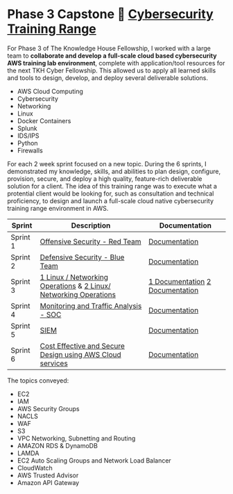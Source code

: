# Phase 3 Capstone 🔗 [Cybersecurity Training Range](https://github.com/cybertrainingrange/cybertraininingrange.io/blob/main/README.md) 

For Phase 3 of The Knowledge House Fellowship, I worked with a large team to **collaborate and develop a full-scale cloud based cybersecurity AWS training lab environment**, complete with application/tool resources for the next TKH Cyber Fellowship. This allowed us to apply all learned skills and tools to design, develop, and deploy several deliverable solutions.

- AWS Cloud Computing
- Cybersecurity
- Networking
- Linux
- Docker Containers
- Splunk
- IDS/IPS
- Python
- Firewalls

For each 2 week sprint focused on a new topic. During the 6 sprints, I demonstrated my knowledge, skills, and abilities to plan
design, configure, provision, secure, and deploy a high quality, feature-rich deliverable solution for a client. The idea of this training range was to execute what a protential client would be looking for, such as consultation and technical proficiency, to design and launch a full-scale cloud native cybersecurity training range environment in AWS.

| Sprint | Description | Documentation|
| --- | --- | --- |
| Sprint 1 | [Offensive Security - Red Team](https://github.com/cybertrainingrange/cybertraininingrange.io/blob/main/Sprint1.md) | [Documentation](https://docs.google.com/document/d/1fCUtz3f2Hs_mVT0ssHRiIhxTLyKvkzgHi3-k49irTHY/edit) |
|Sprint 2| [Defensive Security - Blue Team](https://github.com/cybertrainingrange/cybertraininingrange.io/blob/main/Sprint2.md) | [Documentation](https://docs.google.com/document/d/1ufg-lL1YT5Pf72-AifzWMdgNiWTsxnkgHUhVdONpY-c/edit) |
| Sprint 3| [1 Linux / Networking Operations](https://github.com/cybertrainingrange/cybertraininingrange.io/blob/main/Sprint3-teama.md) & [2 Linux/ Networking Operations](https://github.com/cybertrainingrange/cybertraininingrange.io/blob/main/Sprint3-teamb.md) | [1 Documentation](https://docs.google.com/document/d/1dEt010KAPSTOcSzrZFoXH3yVfqiua8XQ9uxhl7OWpwU/edit) [2 Documentation](https://docs.google.com/document/d/12MrB4sbUnF1ZJhR_CbEm4uQhG_kIhjHG_TyX9EsS8Xg/edit) |
| Sprint 4| [Monitoring and Traffic Analysis - SOC](https://github.com/cybertrainingrange/cybertraininingrange.io/blob/main/Sprint4.md) | [Documentation](https://docs.google.com/document/d/1JYtjJIoogxSxhwCsEMSxx-QWECzdaHew/edit)
| Sprint 5| [SIEM](https://github.com/cybertrainingrange/cybertraininingrange.io/blob/main/Sprint5.md) | [Documentation](https://docs.google.com/document/d/1KWW-1bb8EUY5_da-S-0hzxSuGiNTW5dUOb-m2mxwjM4/edit)
| Sprint 6| [Cost Effective and Secure Design using AWS Cloud services](https://github.com/cybertrainingrange/cybertraininingrange.io/blob/main/Sprint6.md) | [Documentation](https://docs.google.com/document/d/1-AuS-yywyR9zv96KDwQp9NE1tn1cD1s1tcQ0G2xfcag/edit)


The topics conveyed: 
- EC2
- IAM
- AWS Security Groups
- NACLS
- WAF
- S3
- VPC Networking, Subnetting and Routing
- AMAZON RDS & DynamoDB
- LAMDA
- EC2 Auto Scaling Groups and Network Load Balancer
- CloudWatch
- AWS Trusted Advisor
- Amazon API Gateway
